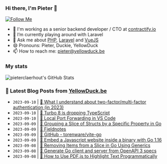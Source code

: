 ### Hi there, I'm Pieter 👋  
[![Follow Me](https://img.shields.io/github/followers/pieterclaerhout?label=Follow&style=social)](https://github.com/pieterclaerhout)

- 🏢 I'm working as a senior backend developer / CTO at [contractify.io](https://contractify.io)
- 🌱 I’m currently playing around with Laravel
- 💬 Ask me about [PHP](https://php.net), [Laravel](http://laravel.com) and [VueJS](https://vuejs.org)
- 😄 Pronouns: Pieter, Duckie, YellowDuck
- 📫 How to reach me: pieter@yellowduck.be

### My stats

![pieterclaerhout's GitHub Stats](https://github-readme-stats.vercel.app/api?username=pieterclaerhout&show_icons=true&count_private=true&line_height=40)

### 📩 Latest Blog Posts from [YellowDuck.be](https://www.yellowduck.be/)
<!-- BLOG-POST-LIST:START -->
- `2023-09-10` | [🔗 What I understand about two-factor/multi-factor authentication &lpar;in 2023&rpar;](https://www.yellowduck.be/posts/mfabasicoptionsin2023)  
- `2023-09-10` | [🔗 Turbo 8 is dropping TypeScript](https://www.yellowduck.be/posts/turbo-8-is-dropping-typescript)  
- `2023-09-10` | [🔗 Local Port Forwarding in VS Code](https://www.yellowduck.be/posts/local-port-forwarding-in-vs-code)  
- `2023-09-09` | [🐥 Grouping a Slice of Structs by a Specific Property in Go](https://www.yellowduck.be/posts/grouping-a-slice-of-structs-by-a-specific-property-in-go-with-generics)  
- `2023-09-09` | [🔗 Fieldnotes](https://www.yellowduck.be/posts/golang-fieldnotes)  
- `2023-09-09` | [🔗 GitHub - torenware/vite-go](https://www.yellowduck.be/posts/github-torenware-vite-go-go-module-to-integrate-vue-3-react-and-svelte-projects-with-golang-web-projects-using-vite-2-and-3)  
- `2023-09-09` | [🔗 Embed a Javascript website inside a binary with Go 1.16](https://www.yellowduck.be/posts/embed-a-javascript-website-inside-a-binary-with-go-1-16)  
- `2023-09-08` | [🐥 Removing Items from a Slice in Go Using Generics](https://www.yellowduck.be/posts/removing-items-from-a-slice-in-go-using-generics)  
- `2023-09-08` | [🔗 Generate Go client and server from OpenAPI 3 specs](https://www.yellowduck.be/posts/generate-go-client-and-server-from-openapi-3-specs)  
- `2023-09-08` | [🔗 How to Use PDF.js to Highlight Text Programmatically](https://www.yellowduck.be/posts/how-to-use-pdf-js-to-highlight-text-programmatically)  

<!-- BLOG-POST-LIST:END -->
